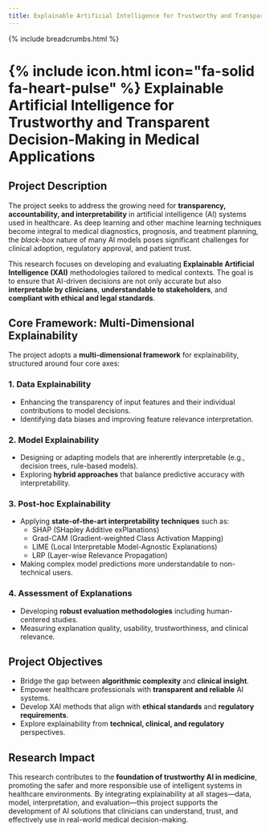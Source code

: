 ```yaml
---
title: Explainable Artificial Intelligence for Trustworthy and Transparent Decision-Making in Medical Applications
---
```


{% include breadcrumbs.html %}
# {% include icon.html icon="fa-solid fa-heart-pulse" %} Explainable Artificial Intelligence for Trustworthy and Transparent Decision-Making in Medical Applications

## Project Description

The project seeks to address the growing need for **transparency, accountability, and interpretability** in artificial intelligence (AI) systems used in healthcare. As deep learning and other machine learning techniques become integral to medical diagnostics, prognosis, and treatment planning, the *black-box* nature of many AI models poses significant challenges for clinical adoption, regulatory approval, and patient trust.

This research focuses on developing and evaluating **Explainable Artificial Intelligence (XAI)** methodologies tailored to medical contexts. The goal is to ensure that AI-driven decisions are not only accurate but also **interpretable by clinicians**, **understandable to stakeholders**, and **compliant with ethical and legal standards**.

## Core Framework: Multi-Dimensional Explainability

The project adopts a **multi-dimensional framework** for explainability, structured around four core axes:

### 1. Data Explainability
- Enhancing the transparency of input features and their individual contributions to model decisions.
- Identifying data biases and improving feature relevance interpretation.

### 2. Model Explainability
- Designing or adapting models that are inherently interpretable (e.g., decision trees, rule-based models).
- Exploring **hybrid approaches** that balance predictive accuracy with interpretability.

### 3. Post-hoc Explainability
- Applying **state-of-the-art interpretability techniques** such as:
  - SHAP (SHapley Additive exPlanations)
  - Grad-CAM (Gradient-weighted Class Activation Mapping)
  - LIME (Local Interpretable Model-Agnostic Explanations)
  - LRP (Layer-wise Relevance Propagation)
- Making complex model predictions more understandable to non-technical users.

### 4. Assessment of Explanations
- Developing **robust evaluation methodologies** including human-centered studies.
- Measuring explanation quality, usability, trustworthiness, and clinical relevance.

## Project Objectives

- Bridge the gap between **algorithmic complexity** and **clinical insight**.
- Empower healthcare professionals with **transparent and reliable** AI systems.
- Develop XAI methods that align with **ethical standards** and **regulatory requirements**.
- Explore explainability from **technical, clinical, and regulatory** perspectives.

## Research Impact

This research contributes to the **foundation of trustworthy AI in medicine**, promoting the safer and more responsible use of intelligent systems in healthcare environments. By integrating explainability at all stages—data, model, interpretation, and evaluation—this project supports the development of AI solutions that clinicians can understand, trust, and effectively use in real-world medical decision-making.
